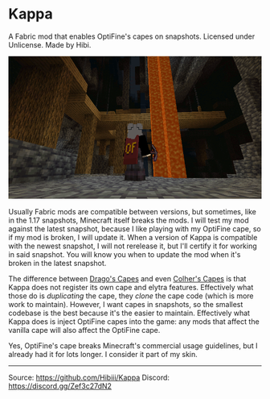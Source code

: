 # Kappa

A Fabric mod that enables OptiFine's capes on snapshots.
Licensed under Unlicense.
Made by Hibi.

![Kappa screenshot in latest snapshot](.github/kappa_screenshot.png)

Usually Fabric mods are compatible between versions, but sometimes, like in the 1.17 snapshots, Minecraft itself breaks the mods.
I will test my mod against the latest snapshot, because I like playing with my OptiFine cape, so if my mod is broken, I will update it.
When a version of Kappa is compatible with the newest snapshot, I will not rerelease it, but I'll certify it for working in said snapshot.
You will know you when to update the mod when it's broken in the latest snapshot.

The difference between [Drago's Capes][1] and even [Colher's Capes][2] is that Kappa does not register its own cape and elytra features.
Effectively what those do is *duplicating* the cape, they *clone* the cape code (which is more work to maintain).
However, I want capes in snapshots, so the smallest codebase is the best because it's the easier to maintain.
Effectively what Kappa does is inject OptiFine capes into the game: any mods that affect the vanilla cape will also affect the OptiFine cape.

Yes, OptiFine's cape breaks Minecraft's commercial usage guidelines, but I already had it for lots longer. I consider it part of my skin.

---

Source: https://github.com/Hibiii/Kappa
Discord: https://discord.gg/Zef3c27dN2

[1]: https://www.curseforge.com/minecraft/mc-mods/of-capes
[2]: https://www.curseforge.com/minecraft/mc-mods/capes
